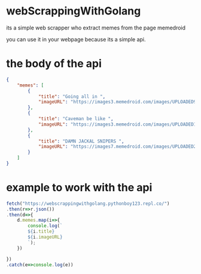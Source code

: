 # webScrappingWithGolang

its a simple web scrapper who extract memes from the page memedroid 

you can use it in your webpage because its a simple api.


# the body of the api

```json
{
	"memes": [
		{
			"title": "Going all in ",
			"imageURL": "https://images3.memedroid.com/images/UPLOADED932/60089f759e36b.jpeg"
		},
		{
			"title": "Caveman be like ",
			"imageURL": "https://images3.memedroid.com/images/UPLOADED190/6008a00f7630b.jpeg"
		},
		{
			"title": "DAMN JACKAL SNIPERS ",
			"imageURL": "https://images7.memedroid.com/images/UPLOADED289/60089fd1ade02.jpeg"
		}
	]
}
```
# example to work with the api 
```js
fetch("https://webscrappingwithgolang.pythonboy123.repl.co/")
.then(r=>r.json())
.then(d=>{
	d.memes.map(i=>{
		console.log(`
		${i.title}
		${i.imageURL}
		`);
	})

})
.catch(e=>console.log(e))
```
